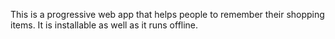 This is a progressive web app that helps people to remember their shopping items.
It is installable as well as it runs offline.
